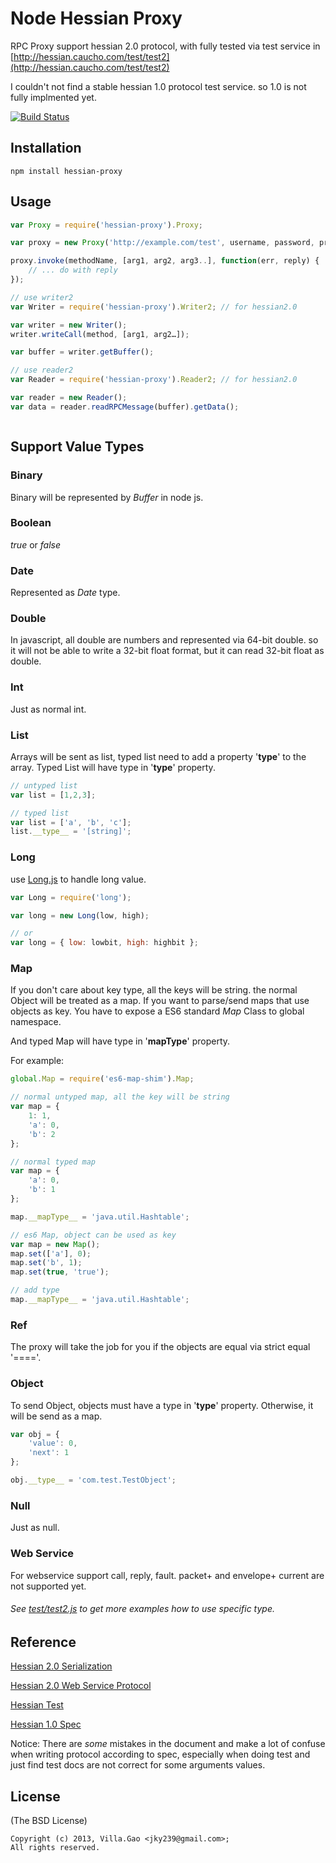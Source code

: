 # Node Hessian Proxy

RPC Proxy support hessian 2.0 protocol, with fully tested via test service in [http://hessian.caucho.com/test/test2](http://hessian.caucho.com/test/test2)


I couldn't not find a stable hessian 1.0 protocol test service. so 1.0 is not fully implmented yet.


[![Build Status](https://travis-ci.org/villadora/node-hessian.png?branch=master)](https://travis-ci.org/villadora/node-hessian)

## Installation

    npm install hessian-proxy

## Usage

``` js
var Proxy = require('hessian-proxy').Proxy;

var proxy = new Proxy('http://example.com/test', username, password, proxy);

proxy.invoke(methodName, [arg1, arg2, arg3..], function(err, reply) {
    // ... do with reply
});

// use writer2
var Writer = require('hessian-proxy').Writer2; // for hessian2.0

var writer = new Writer();
writer.writeCall(method, [arg1, arg2…]);

var buffer = writer.getBuffer();

// use reader2
var Reader = require('hessian-proxy').Reader2; // for hessian2.0

var reader = new Reader();
var data = reader.readRPCMessage(buffer).getData();



```



## Support Value Types

### Binary

Binary will be represented by _Buffer_ in node js.

### Boolean

_true_ or _false_

### Date

Represented as _Date_ type.

### Double

In javascript, all double are numbers and represented via 64-bit double. so it will not be able to write a 32-bit float format, but it can read 32-bit float as double.


### Int

Just as normal int.

### List

Arrays will be sent as list, typed list need to add a property '__type__' to the array.
Typed List will have type in '__type__' property.

``` js
// untyped list
var list = [1,2,3];

// typed list
var list = ['a', 'b', 'c'];
list.__type__ = '[string]';
```

### Long

use [Long.js](https://npmjs.org/package/long) to handle long value.

``` js
var Long = require('long');

var long = new Long(low, high);

// or 
var long = { low: lowbit, high: highbit };
```


### Map

If you don't care about key type, all the keys will be string. the normal Object will be treated as a map. If you want to parse/send maps that use objects as key. You have to expose a ES6 standard _Map_ Class to global namespace.

And typed Map will have type in '__mapType__' property.

For example:
```js
global.Map = require('es6-map-shim').Map;
```

```js
// normal untyped map, all the key will be string
var map = {  
	1: 1,
	'a': 0, 
	'b': 2
};

// normal typed map
var map = {  
    'a': 0, 
    'b': 1
};

map.__mapType__ = 'java.util.Hashtable';

// es6 Map, object can be used as key
var map = new Map();
map.set(['a'], 0);
map.set('b', 1);
map.set(true, 'true');

// add type
map.__mapType__ = 'java.util.Hashtable';

```

### Ref

The proxy will take the job for you if the objects are equal via strict equal '===='.


### Object

To send Object, objects must have a type in '__type__' property. Otherwise, it will be send as a map.

```js
var obj = {
    'value': 0,
    'next': 1
};

obj.__type__ = 'com.test.TestObject';

```

### Null

Just as null.


### Web Service

For webservice support call, reply, fault. packet+ and envelope+ current are not supported yet.


###### See _[test/test2.js](./test/test2.js)_ to get more examples how to use specific type.


## Reference

[Hessian 2.0 Serialization](http://hessian.caucho.com/doc/hessian-serialization.html)

[Hessian 2.0 Web Service Protocol](http://hessian.caucho.com/doc/hessian-ws.html)

[Hessian Test](http://javadoc4.caucho.com/com/caucho/hessian/test/TestHessian2.html)

[Hessian 1.0 Spec](http://hessian.caucho.com/doc/hessian-1.0-spec.xtp)

Notice: There are _some_ mistakes in the document and make a lot of confuse when writing protocol according to spec, especially when doing test and just find test docs are not correct for some arguments values.


## License

(The BSD License)

    Copyright (c) 2013, Villa.Gao <jky239@gmail.com>;
    All rights reserved.
